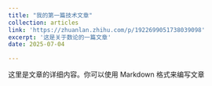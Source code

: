 ```yaml
---
title: "我的第一篇技术文章"
collection: articles
link: 'https://zhuanlan.zhihu.com/p/1922699051738039098'
excerpt: '这是关于数论的一篇文章'
date: 2025-07-04

---
```


这里是文章的详细内容。你可以使用 Markdown 格式来编写文章